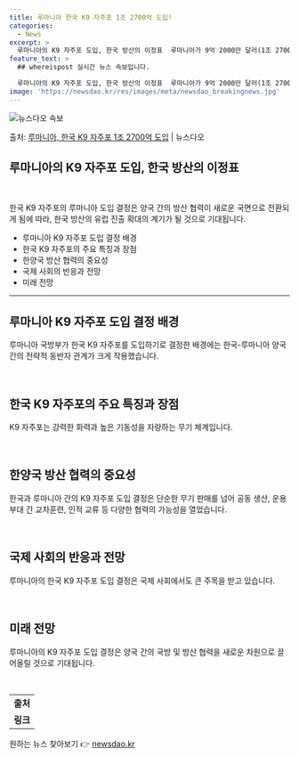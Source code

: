 ```yaml
---
title: 루마니아 한국 K9 자주포 1조 2700억 도입!
categories:
  - News
excerpt: >
  루마니아의 K9 자주포 도입, 한국 방산의 이정표  루마니아가 9억 2000만 달러(1조 2700억 원) 규…
feature_text: >
  ## whereispost 실시간 뉴스 속보입니다.

  루마니아의 K9 자주포 도입, 한국 방산의 이정표  루마니아가 9억 2000만 달러(1조 2700억 원) 규…
image: 'https://newsdao.kr/res/images/meta/newsdao_breakingnews.jpg'
---
```


![뉴스다오 속보](https://newsdao.kr/res/images/meta/newsdao_breakingnews.jpg)

<p>출처: <a href="https://newsdao.kr/4331" rel="dofollow">루마니아, 한국 K9 자주포 1조 2700억 도입</a> | 뉴스다오</p>

<h2 data-ke-size="size26">루마니아의 K9 자주포 도입, 한국 방산의 이정표</h2>
<p data-ke-size="size16">&nbsp;</p>
한국 K9 자주포의 루마니아 도입 결정은 양국 간의 방산 협력이 새로운 국면으로 전환되게 됨에 따라, 한국 방산의 유럽 진출 확대의 계기가 될 것으로 기대됩니다.
<ul>
    <li>루마니아 K9 자주포 도입 결정 배경</li>
    <li>한국 K9 자주포의 주요 특징과 장점</li>
    <li>한양국 방산 협력의 중요성</li>
    <li>국제 사회의 반응과 전망</li>
    <li>미래 전망</li>
</ul>
<hr>
<h2 data-ke-size="size26">루마니아 K9 자주포 도입 결정 배경</h2>
<p data-ke-size="size16">루마니아 국방부가 한국 K9 자주포를 도입하기로 결정한 배경에는 한국-루마니아 양국 간의 전략적 동반자 관계가 크게 작용했습니다.</p>
<p data-ke-size="size16">&nbsp;</p>

<h2 data-ke-size="size26">한국 K9 자주포의 주요 특징과 장점</h2>
<p data-ke-size="size16">K9 자주포는 강력한 화력과 높은 기동성을 자랑하는 무기 체계입니다.</p>
<p data-ke-size="size16">&nbsp;</p>

<h2 data-ke-size="size26">한양국 방산 협력의 중요성</h2>
<p data-ke-size="size16">한국과 루마니아 간의 K9 자주포 도입 결정은 단순한 무기 판매를 넘어 공동 생산, 운용부대 간 교차훈련, 인적 교류 등 다양한 협력의 가능성을 열었습니다.</p>
<p data-ke-size="size16">&nbsp;</p>

<h2 data-ke-size="size26">국제 사회의 반응과 전망</h2>
<p data-ke-size="size16">루마니아의 한국 K9 자주포 도입 결정은 국제 사회에서도 큰 주목을 받고 있습니다.</p>
<p data-ke-size="size16">&nbsp;</p>

<h2 data-ke-size="size26">미래 전망</h2>
<p data-ke-size="size16">루마니아의 K9 자주포 도입 결정은 양국 간의 국방 및 방산 협력을 새로운 차원으로 끌어올릴 것으로 기대됩니다.</p>
<p data-ke-size="size16">&nbsp;</p>
<table>
<tbody>
<tr>
<td style="text-align: center; height: 17px;"><b>출처</b></td>
</tr>
<tr>
<td style="text-align: center; height: 17px;"><b>링크</b></td>
</tr>
</tbody>
</table> 

원하는 뉴스 찾아보기 👉 <a href="https://newsdao.kr" rel="dofollow">newsdao.kr</a>


